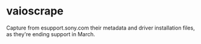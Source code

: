 # vaioscrape
Capture from esupport.sony.com their metadata and driver installation files, as they're ending support in March.
